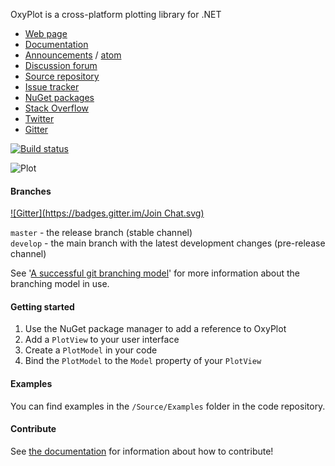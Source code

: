 OxyPlot is a cross-platform plotting library for .NET

- [Web page](http://oxyplot.org)  
- [Documentation](http://oxyplot.org/documentation)
- [Announcements](http://oxyplot.org/announcements) / [atom](http://oxyplot.org/atom.xml)
- [Discussion forum](http://discussion.oxyplot.org)
- [Source repository](http://github.com/oxyplot/oxyplot)
- [Issue tracker](http://github.com/oxyplot/oxyplot/issues)
- [NuGet packages](http://www.nuget.org/packages?q=oxyplot)
- [Stack Overflow](http://stackoverflow.com/questions/tagged/oxyplot)
- [Twitter](https://twitter.com/hashtag/oxyplot)
- [Gitter](https://gitter.im/oxyplot/oxyplot)

[![Build status](https://ci.appveyor.com/api/projects/status/mlaqnruo6ic3oe60)](https://ci.appveyor.com/project/objorke/oxyplot)

![Plot](http://oxyplot.org/public/images/normal-distributions.png)

#### Branches
[![Gitter](https://badges.gitter.im/Join Chat.svg)](https://gitter.im/oxyplot/oxyplot?utm_source=badge&utm_medium=badge&utm_campaign=pr-badge&utm_content=badge)

`master` - the release branch (stable channel)  
`develop` -  the main branch with the latest development changes (pre-release channel)

See '[A successful git branching model](http://nvie.com/posts/a-successful-git-branching-model/)' for more information about the branching model in use.

#### Getting started

1. Use the NuGet package manager to add a reference to OxyPlot
2. Add a `PlotView` to your user interface
3. Create a `PlotModel` in your code
4. Bind the `PlotModel` to the `Model` property of your `PlotView`

#### Examples

You can find examples in the `/Source/Examples` folder in the code repository.

#### Contribute

See [the documentation](http://oxyplot.org/documentation/contributions) for information about how to contribute!
